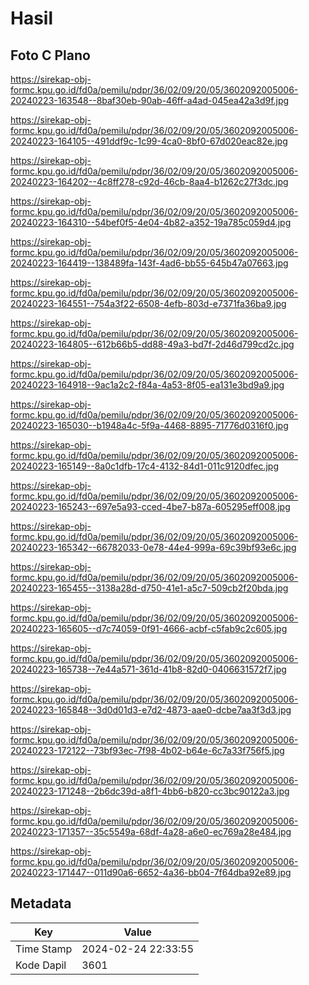 # Hasil

## Foto C Plano

https://sirekap-obj-formc.kpu.go.id/fd0a/pemilu/pdpr/36/02/09/20/05/3602092005006-20240223-163548--8baf30eb-90ab-46ff-a4ad-045ea42a3d9f.jpg

https://sirekap-obj-formc.kpu.go.id/fd0a/pemilu/pdpr/36/02/09/20/05/3602092005006-20240223-164105--491ddf9c-1c99-4ca0-8bf0-67d020eac82e.jpg

https://sirekap-obj-formc.kpu.go.id/fd0a/pemilu/pdpr/36/02/09/20/05/3602092005006-20240223-164202--4c8ff278-c92d-46cb-8aa4-b1262c27f3dc.jpg

https://sirekap-obj-formc.kpu.go.id/fd0a/pemilu/pdpr/36/02/09/20/05/3602092005006-20240223-164310--54bef0f5-4e04-4b82-a352-19a785c059d4.jpg

https://sirekap-obj-formc.kpu.go.id/fd0a/pemilu/pdpr/36/02/09/20/05/3602092005006-20240223-164419--138489fa-143f-4ad6-bb55-645b47a07663.jpg

https://sirekap-obj-formc.kpu.go.id/fd0a/pemilu/pdpr/36/02/09/20/05/3602092005006-20240223-164551--754a3f22-6508-4efb-803d-e7371fa36ba9.jpg

https://sirekap-obj-formc.kpu.go.id/fd0a/pemilu/pdpr/36/02/09/20/05/3602092005006-20240223-164805--612b66b5-dd88-49a3-bd7f-2d46d799cd2c.jpg

https://sirekap-obj-formc.kpu.go.id/fd0a/pemilu/pdpr/36/02/09/20/05/3602092005006-20240223-164918--9ac1a2c2-f84a-4a53-8f05-ea131e3bd9a9.jpg

https://sirekap-obj-formc.kpu.go.id/fd0a/pemilu/pdpr/36/02/09/20/05/3602092005006-20240223-165030--b1948a4c-5f9a-4468-8895-71776d0316f0.jpg

https://sirekap-obj-formc.kpu.go.id/fd0a/pemilu/pdpr/36/02/09/20/05/3602092005006-20240223-165149--8a0c1dfb-17c4-4132-84d1-011c9120dfec.jpg

https://sirekap-obj-formc.kpu.go.id/fd0a/pemilu/pdpr/36/02/09/20/05/3602092005006-20240223-165243--697e5a93-cced-4be7-b87a-605295eff008.jpg

https://sirekap-obj-formc.kpu.go.id/fd0a/pemilu/pdpr/36/02/09/20/05/3602092005006-20240223-165342--66782033-0e78-44e4-999a-69c39bf93e6c.jpg

https://sirekap-obj-formc.kpu.go.id/fd0a/pemilu/pdpr/36/02/09/20/05/3602092005006-20240223-165455--3138a28d-d750-41e1-a5c7-509cb2f20bda.jpg

https://sirekap-obj-formc.kpu.go.id/fd0a/pemilu/pdpr/36/02/09/20/05/3602092005006-20240223-165605--d7c74059-0f91-4666-acbf-c5fab9c2c605.jpg

https://sirekap-obj-formc.kpu.go.id/fd0a/pemilu/pdpr/36/02/09/20/05/3602092005006-20240223-165738--7e44a571-361d-41b8-82d0-0406631572f7.jpg

https://sirekap-obj-formc.kpu.go.id/fd0a/pemilu/pdpr/36/02/09/20/05/3602092005006-20240223-165848--3d0d01d3-e7d2-4873-aae0-dcbe7aa3f3d3.jpg

https://sirekap-obj-formc.kpu.go.id/fd0a/pemilu/pdpr/36/02/09/20/05/3602092005006-20240223-172122--73bf93ec-7f98-4b02-b64e-6c7a33f756f5.jpg

https://sirekap-obj-formc.kpu.go.id/fd0a/pemilu/pdpr/36/02/09/20/05/3602092005006-20240223-171248--2b6dc39d-a8f1-4bb6-b820-cc3bc90122a3.jpg

https://sirekap-obj-formc.kpu.go.id/fd0a/pemilu/pdpr/36/02/09/20/05/3602092005006-20240223-171357--35c5549a-68df-4a28-a6e0-ec769a28e484.jpg

https://sirekap-obj-formc.kpu.go.id/fd0a/pemilu/pdpr/36/02/09/20/05/3602092005006-20240223-171447--011d90a6-6652-4a36-bb04-7f64dba92e89.jpg


## Metadata

| Key        | Value               |
| ---------- | ------------------- |
| Time Stamp | 2024-02-24 22:33:55 |
| Kode Dapil | 3601                |



